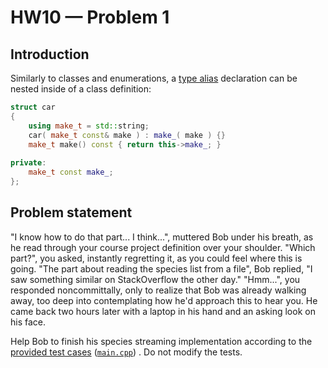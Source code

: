 # HW10 — Problem 1

## Introduction

Similarly to classes and enumerations, a [type alias](https://en.cppreference.com/w/cpp/language/type_alias) declaration can be nested inside of a class definition:

```C++
struct car
{
    using make_t = std::string;    
    car( make_t const& make ) : make_( make ) {}
    make_t make() const { return this->make_; }
    
private:
    make_t const make_;
};
```

## Problem statement

"I know how to do that part... I think...", muttered Bob under his breath, as he read through your course project definition over your shoulder. "Which part?", you asked, instantly regretting it, as you could feel where this is going. "The part about reading the species list from a file", Bob replied, "I saw something similar on StackOverflow the other day." "Hmm...", you responded noncommittally, only to realize that Bob was already walking away, too deep into contemplating how he'd approach this to hear you. He came back two hours later with a laptop in his hand and an asking look on his face.

Help Bob to finish his species streaming implementation according to the [provided test cases](https://repl.it/@agurtovoy/hw10-problem1) ([`main.cpp`](main.cpp)) . Do not modify the tests.
